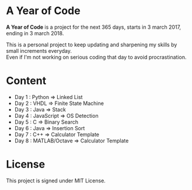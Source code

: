 # A Year of Code

**A Year of Code** is a project for the next 365 days, starts in 3 march 2017, ending in 3 march 2018.

This is a personal project to keep updating and sharpening my skills by small increments everyday. <br/>
Even if I'm not working on serious coding that day to avoid procrastination.

# Content

- Day 1 : Python         =>  Linked List
- Day 2 : VHDL           =>  Finite State Machine
- Day 3 : Java           =>  Stack
- Day 4 : JavaScript     =>  OS Detection 
- Day 5 : C              =>  Binary Search
- Day 6 : Java           =>  Insertion Sort
- Day 7 : C++            =>  Calculator Template
- Day 8 : MATLAB/Octave  =>  Calculator Template

# License

This project is signed under MIT License.
